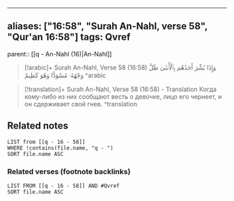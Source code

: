 
---
aliases: ["16:58", "Surah An-Nahl, verse 58", "Qur'an 16:58"]
tags: Qvref
---

parent:: [[q - An-Nahl (16)|An-Nahl]]

> [!arabic]+ Surah An-Nahl, Verse 58 (16:58)
> <span class="quran-arabic">وَإِذَا بُشِّرَ أَحَدُهُم بِٱلْأُنثَىٰ ظَلَّ وَجْهُهُۥ مُسْوَدًّا وَهُوَ كَظِيمٌ</span>
^arabic

> [!translation]+ Surah An-Nahl, Verse 58 (16:58) - Translation
> Когда кому-либо из них сообщают весть о девочке, лицо его чернеет, и он сдерживает свой гнев.
^translation



## Related notes
```dataview
LIST from [[q - 16 - 58]]
WHERE !contains(file.name, "q - ")
SORT file.name ASC
```

### Related verses (footnote backlinks)
```dataview
LIST FROM [[q - 16 - 58]] AND #Qvref
SORT file.name ASC
```

